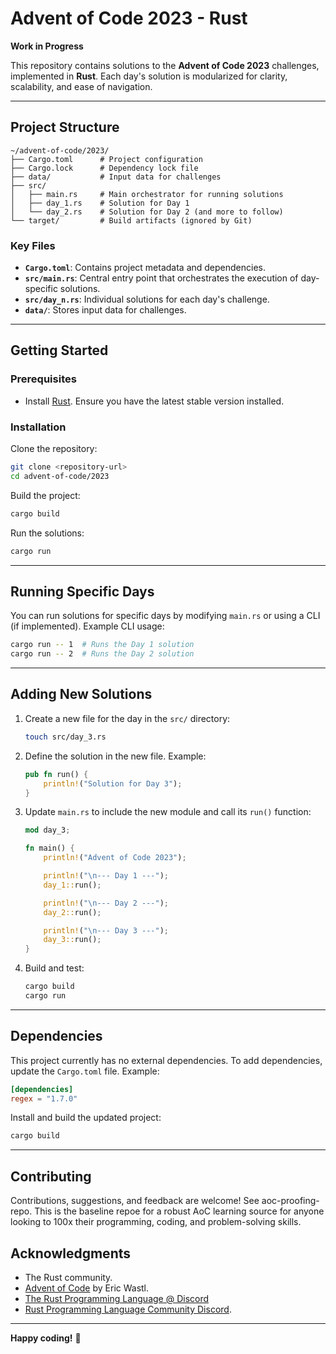 # Advent of Code 2023 - Rust

**Work in Progress**

This repository contains solutions to the **Advent of Code 2023** challenges, implemented in **Rust**. Each day's solution is modularized for clarity, scalability, and ease of navigation.

---

## Project Structure

```plaintext
~/advent-of-code/2023/
├── Cargo.toml      # Project configuration
├── Cargo.lock      # Dependency lock file
├── data/           # Input data for challenges
├── src/
│   ├── main.rs     # Main orchestrator for running solutions
│   ├── day_1.rs    # Solution for Day 1
│   └── day_2.rs    # Solution for Day 2 (and more to follow)
└── target/         # Build artifacts (ignored by Git)
```

### Key Files
- **`Cargo.toml`**: Contains project metadata and dependencies.
- **`src/main.rs`**: Central entry point that orchestrates the execution of day-specific solutions.
- **`src/day_n.rs`**: Individual solutions for each day's challenge.
- **`data/`**: Stores input data for challenges.

---

## Getting Started

### Prerequisites
- Install [Rust](https://www.rust-lang.org/). Ensure you have the latest stable version installed.

### Installation

Clone the repository:

```bash
git clone <repository-url>
cd advent-of-code/2023
```

Build the project:

```bash
cargo build
```

Run the solutions:

```bash
cargo run
```

---

## Running Specific Days

You can run solutions for specific days by modifying `main.rs` or using a CLI (if implemented). Example CLI usage:

```bash
cargo run -- 1  # Runs the Day 1 solution
cargo run -- 2  # Runs the Day 2 solution
```

---

## Adding New Solutions

1. Create a new file for the day in the `src/` directory:
   
   ```bash
   touch src/day_3.rs
   ```

2. Define the solution in the new file. Example:

   ```rust
   pub fn run() {
       println!("Solution for Day 3");
   }
   ```

3. Update `main.rs` to include the new module and call its `run()` function:

   ```rust
   mod day_3;

   fn main() {
       println!("Advent of Code 2023");

       println!("\n--- Day 1 ---");
       day_1::run();

       println!("\n--- Day 2 ---");
       day_2::run();

       println!("\n--- Day 3 ---");
       day_3::run();
   }
   ```

4. Build and test:

   ```bash
   cargo build
   cargo run
   ```

---

## Dependencies

This project currently has no external dependencies. To add dependencies, update the `Cargo.toml` file. Example:

```toml
[dependencies]
regex = "1.7.0"
```

Install and build the updated project:

```bash
cargo build
```

---

## Contributing

Contributions, suggestions, and feedback are welcome! See aoc-proofing-repo. This is the baseline repoe for a robust AoC learning source for anyone looking to 100x their programming, coding, and problem-solving skills.

## Acknowledgments

- The Rust community.
- [Advent of Code](https://adventofcode.com/) by Eric Wastl.
- [The Rust Programming Language @ Discord](https://discord.gg/Aa8N6py6sQ)
- [Rust Programming Language Community Discord](https://discord.gg/rust-lang-community).

---

**Happy coding!** 🎄
